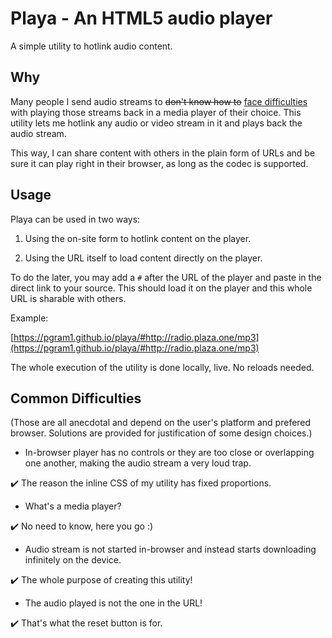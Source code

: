 # Playa - An HTML5 audio player

A simple utility to hotlink audio content.

## Why

Many people I send audio streams to ~~don't know how to~~ [face difficulties](#common-difficulties) with playing those streams back in a media player of their choice. This utility lets me hotlink any audio or video stream in it and plays back the audio stream.

This way, I can share content with others in the plain form of URLs and be sure it can play right in their browser, as long as the codec is supported.

## Usage

Playa can be used in two ways:

1. Using the on-site form to hotlink content on the player.

2. Using the URL itself to load content directly on the player.

To do the later, you may add a `#` after the URL of the player and paste in the direct link to your source. This should load it on the player and this whole URL is sharable with others.

Example:

[https://pgram1.github.io/playa/#http://radio.plaza.one/mp3](https://pgram1.github.io/playa/#http://radio.plaza.one/mp3)

The whole execution of the utility is done locally, live. No reloads needed.

## Common Difficulties

(Those are all anecdotal and depend on the user's platform and prefered browser. Solutions are provided for justification of some design choices.)

- In-browser player has no controls or they are too close or overlapping one another, making the audio stream a very loud trap.

✔️ The reason the inline CSS of my utility has fixed proportions.

- What's a media player?

✔️ No need to know, here you go :)

- Audio stream is not started in-browser and instead starts downloading infinitely on the device.

✔️ The whole purpose of creating this utility!

- The audio played is not the one in the URL!

✔️ That's what the reset button is for.
